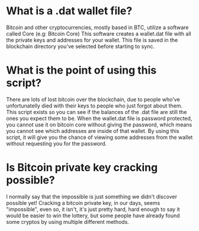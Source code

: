 # What is a .dat wallet file?
  Bitcoin and other cryptocurrencies, mostly based in BTC, utilize a software called <cryptoName> Core (e.g: Bitcoin Core)
  This software creates a wallet.dat file with all the private keys and addresses for your wallet. 
  This file is saved in the blockchain directory you've selected before starting to sync.
  
# What is the point of using this script?
  There are lots of lost bitcoin over the blockchain, due to people who've unfortunatelly died with their keys to people who just forgot about them.
  This script exists so you can see if the balances of the .dat file are still the ones you expect them to be.
  When the wallet.dat file is password protected, you cannot use it on bitcoin core without giving the password, which means you cannot see which addresses are inside of that wallet.
  By using this script, it will give you the chance of viewing some addresses from the wallet without requesting you for the password.
  
# Is Bitcoin private key cracking possible?
  I normally say that the impossible is just something we didn't discover possible yet!
  Cracking a bitcoin private key, in our days, seems "impossible", even so, it isn't, it's just pretty hard, hard enough to say it would be easier to win the lottery, but some people have already found some cryptos by using multiple different methods.
